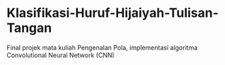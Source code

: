 # Klasifikasi-Huruf-Hijaiyah-Tulisan-Tangan
Final projek mata kuliah Pengenalan Pola, implementasi algoritma Convolutional Neural Network (CNN)
